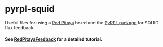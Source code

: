 # pyrpl-squid

Useful files for using a [Red Pitaya](https://redpitaya.readthedocs.io/en/latest/) board and the [PyRPL package](https://pyrpl.readthedocs.io/en/latest/) for SQUID flux feedback.

#### See [RedPitayaFeedback](RedPitayaFeedback.pdf) for a detailed tutorial.
